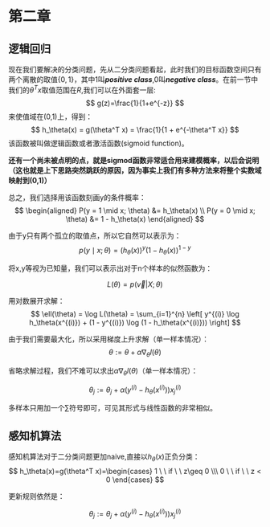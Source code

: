 # 第二章

## 逻辑回归

现在我们要解决的分类问题，先从二分类问题看起，此时我们的目标函数空间只有两个离散的取值$\{0,1\}$，其中1叫***positive class***,0叫***negative class***。在前一节中我们的$\theta^T x$取值范围在$R$,我们可以在外面套一层:
$$
g(z)=\frac{1}{1+e^{-z}}
$$
来使值域在(0,1)上，得到：
$$
h_\theta(x) = g(\theta^T x) = \frac{1}{1 + e^{-\theta^T x}}
$$
该函数被叫做逻辑函数或者激活函数(sigmoid function)。

**还有一个尚未被点明的点，就是sigmod函数非常适合用来建模概率，以后会说明（这也就是上下思路突然跳跃的原因，因为事实上我们有多种方法来将整个实数域映射到(0,1)）**

总之，我们选择用该函数刻画y的条件概率：
$$
\begin{aligned}
P(y = 1 \mid x; \theta) &= h_\theta(x) \\
P(y = 0 \mid x; \theta) &= 1 - h_\theta(x)
\end{aligned}
$$

由于y只有两个孤立的取值点，所以它自然可以表示为：
$$
p(y \mid x; \theta) = (h_\theta(x))^y (1 - h_\theta(x))^{1-y}
$$

将x,y等视为已知量，我们可以表示出对于n个样本的似然函数为：

$$
L(\theta)=p(\vec{v}| X ;\theta)
$$

用对数展开求解：
$$
\ell(\theta) = \log L(\theta) = \sum_{i=1}^{n} \left[ y^{(i)} \log h_\theta(x^{(i)}) + (1 - y^{(i)}) \log (1 - h_\theta(x^{(i)})) \right]
$$

由于我们需要最大化，所以采用梯度上升求解（单一样本情况）：
$$
\theta := \theta + \alpha \nabla_\theta l(\theta)
$$

省略求解过程，我们不难可以求出$\alpha \nabla_\theta l(\theta)$（单一样本情况）：

$$
\theta_j := \theta_j + \alpha \left( y^{(i)} - h_\theta(x^{(i)}) \right) x_j^{(i)}
$$

多样本只用加一个$\sum$符号即可，可见其形式与线性函数的非常相似。


## 感知机算法

感知机算法对于二分类问题更加naive,直接以$h_\theta(x)$正负分类：
$$
h_\theta(x)=g(\theta^T x)=\begin{cases}
1 \ \ if \ \ z\geq 0 \\\ 0 \ \ if \ \ z < 0
\end{cases}
$$

更新规则依然是：

$$
\theta_j := \theta_j + \alpha \left( y^{(i)} - h_\theta(x^{(i)}) \right) x_j^{(i)}
$$
